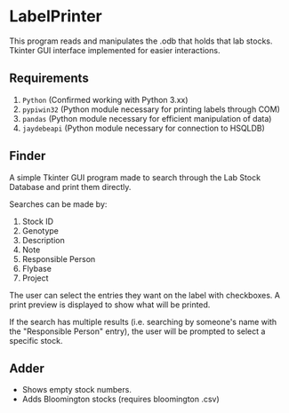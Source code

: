 # LabelPrinter

This program reads and manipulates the .odb that holds that lab stocks.
Tkinter GUI interface implemented for easier interactions.

## Requirements

1. `Python` (Confirmed working with Python 3.xx)
2. `pypiwin32` (Python module necessary for printing labels through COM)
3. `pandas` (Python module necessary for efficient manipulation of data)
4. `jaydebeapi` (Python module necessary for connection to HSQLDB)

## Finder
A simple Tkinter GUI program made to search through the Lab Stock Database and print them directly. 

Searches can be made by: 
1. Stock ID
2. Genotype
3. Description
4. Note
5. Responsible Person
6. Flybase
7. Project

The user can select the entries they want on the label with checkboxes. A print preview is displayed to show what will be printed.

If the search has multiple results (i.e. searching by someone's name with the "Responsible Person" entry), the user will be prompted to select a specific stock.

## Adder
 - Shows empty stock numbers.
 - Adds Bloomington stocks (requires bloomington .csv)



